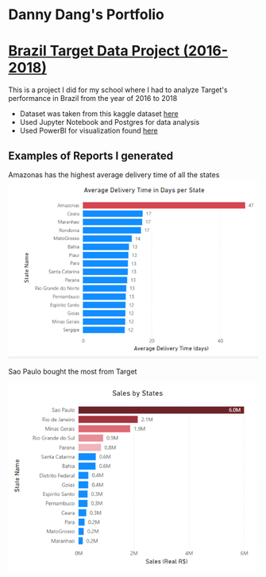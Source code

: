 # Danny Dang's Portfolio

# [Brazil Target Data Project (2016-2018)](https://github.com/ddang1217/brazil_target_project)

This is a project I did for my school where I had to analyze Target's performance in Brazil from the year of 2016 to 2018

* Dataset was taken from this kaggle dataset [here](https://www.kaggle.com/datasets/ujjwalinsights/target-case-study-using-sql)
* Used Jupyter Notebook and Postgres for data analysis
* Used PowerBI for visualization found [here](https://github.com/ddang1217/brazil_target_project/blob/main/Target%20Stores%20in%20Brazil.pbix)

  

## Examples of Reports I generated

Amazonas has the highest average delivery time of all the states
![Average Delivery Time Per State](https://github.com/ddang1217/brazil_target_project/blob/main/Pictures/deliverytimestate.png)


Sao Paulo bought the most from Target

![Most Profitable State](https://github.com/ddang1217/brazil_target_project/blob/main/Pictures/richstate.png)
